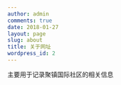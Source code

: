 ```yaml
---
author: admin
comments: true
date: 2018-01-27
layout: page
slug: about
title: 关于网址
wordpress_id: 2
---
```


主要用于记录聚镇国际社区的相关信息
